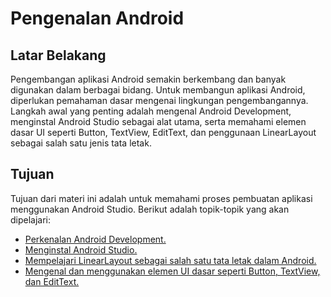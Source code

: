 # Pengenalan Android

## Latar Belakang

Pengembangan aplikasi Android semakin berkembang dan banyak digunakan dalam berbagai bidang. Untuk membangun aplikasi Android, diperlukan pemahaman dasar mengenai lingkungan pengembangannya. Langkah awal yang penting adalah mengenal Android Development, menginstal Android Studio sebagai alat utama, serta memahami elemen dasar UI seperti Button, TextView, EditText, dan penggunaan LinearLayout sebagai salah satu jenis tata letak.

## Tujuan

Tujuan dari materi ini adalah untuk memahami proses pembuatan aplikasi menggunakan Android Studio. Berikut adalah topik-topik yang akan dipelajari:

- [Perkenalan Android Development.](https://www.geeksforgeeks.org/introduction-to-android-development/)
- [Menginstal Android Studio.](https://developer.android.com/studio?hl=id)
- [Mempelajari LinearLayout sebagai salah satu tata letak dalam Android.](https://www.geeksforgeeks.org/linearlayout-and-its-important-attributes-with-examples-in-android/)
- [Mengenal dan menggunakan elemen UI dasar seperti Button, TextView, dan EditText.](https://axella-gerald.medium.com/tutorial-button-edittext-dan-textview-di-android-studio-fa4c0977494c)
